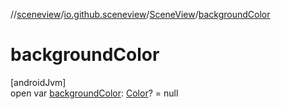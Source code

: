 //[sceneview](../../../index.md)/[io.github.sceneview](../index.md)/[SceneView](index.md)/[backgroundColor](background-color.md)

# backgroundColor

[androidJvm]\
open var [backgroundColor](background-color.md): [Color](../../io.github.sceneview.utils/index.md#289679020%2FClasslikes%2F-1571379623)? = null
